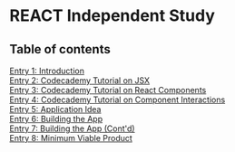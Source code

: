 # REACT Independent Study
## Table of contents
[Entry 1: Introduction](introduction.md)<br>
[Entry 2: Codecademy Tutorial on JSX](codecademyJSX.md)<br>
[Entry 3: Codecademy Tutorial on React Components](codecademyreactcomp.md)<br>
[Entry 4: Codecademy Tutorial on Component Interactions](codecademycomponentsinteractions.md)<br>
[Entry 5: Application Idea](reactapp.md)<br>
[Entry 6: Building the App](buildingtheapp.md)<br>
[Entry 7: Building the App (Cont'd)](buildingtheapp2.md)<br>
[Entry 8: Minimum Viable Product](final.md)<br>

